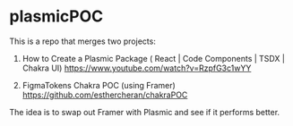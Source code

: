 # plasmicPOC

This is a repo that merges two projects:

1. How to Create a Plasmic Package ( React | Code Components | TSDX | Chakra UI) 
https://www.youtube.com/watch?v=RzpfG3c1wYY

2. FigmaTokens Chakra POC (using Framer) 
https://github.com/esthercheran/chakraPOC

The idea is to swap out Framer with Plasmic and see if it performs better.
